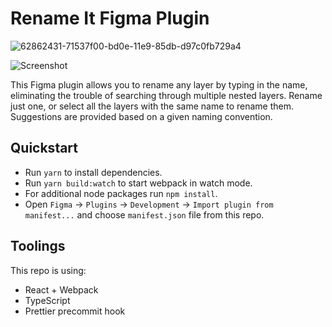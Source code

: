 # Rename It Figma Plugin

![62862431-71537f00-bd0e-11e9-85db-d97c0fb729a4](https://user-images.githubusercontent.com/16322616/62862692-46b5f600-bd0f-11e9-93b0-75955d1de8f3.png)

![Screenshot](https://i.imgur.com/zWYgfXL.png)

This Figma plugin allows you to rename any layer by typing in the name, eliminating the trouble of searching through multiple nested layers. Rename just one, or select all the layers with the same name to rename them. Suggestions are provided based on a given naming convention.


## Quickstart
* Run `yarn` to install dependencies.
* Run `yarn build:watch` to start webpack in watch mode.
* For additional node packages run `npm install`.
* Open `Figma` -> `Plugins` -> `Development` -> `Import plugin from manifest...` and choose `manifest.json` file from this repo.


## Toolings
This repo is using:
* React + Webpack
* TypeScript
* Prettier precommit hook